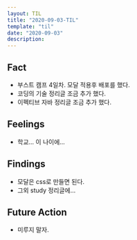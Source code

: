 ```yaml
---
layout: TIL
title: "2020-09-03-TIL"
template: "til"
date: "2020-09-03"
description: 
---
```


## Fact

- 부스트 캠프 4일차. 모달 적용후 배포를 했다.
- 코딩의 기술 정리글 조금 추가 했다.
- 이펙티브 자바 정리글 조금 추가 했다.

## Feelings

- 학교... 이 나이에...

## Findings

- 모달은 css로 만들면 된다.
- 그외 study 정리글에...

## Future Action

- 미루지 말자.
